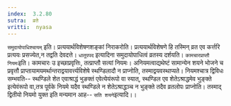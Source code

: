 ```yaml
---
index:  3.2.80
sutra:  व्रते
vritti:  nyasa
---
```


`समुदायोपाधिश्चायम्` इति। प्रत्ययार्थविशेषणशङ्कां निराकरोति। प्रत्ययार्थविशेषणे हि तस्मिन् व्रत एव कर्त्तरि प्रत्ययः प्रसज्येत,न तद्वति देवदत्ते। `धातूपपद` इत्यादिना समुदायोपाधित्वं व्रतस्य दर्शयति। `कामचारप्राप्तौ नियमः`इति। कामचारः उ इच्छाप्रवृत्तिः, तत्प्राप्तौ सत्यां नियमः। अनियमत्वाद्यथेष्टं सामान्येन शयने भोजने च प्रवृत्तौ प्राप्तायामयमर्थान्तराद्वयावर्त्त्यविशेषे स्थण्डिलादौ न प्राप्नोति, तस्माद्वयवस्थाप्यते। नियमश्चात्र द्विविधः सम्भवति-- स्थण्डिले शेत एवाश्राद्धं भुङक्तं एवेत्येयंरूपो वा स्यात्, स्थण्डिल एव शेतेऽश्राद्धमेव भुङ्क्ते इत्येवंरूपो वा,तत्र पूर्वके नियमे यदैव स्थण्डिले न शेतेऽश्राद्धञ्च न भुङ्क्ते तदैव व्रतलोपः प्राप्नोति। तस्माद् द्वितीयो नियमो युक्त इति मन्यमान आह-- `सति शयने`इत्यादि।।

